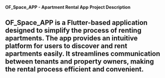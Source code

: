 **OF_Space_APP - Apartment Rental App**
**Project Description**

## OF_Space_APP is a Flutter-based application designed to simplify the process of renting apartments. The app provides an intuitive platform for users to discover and rent apartments easily. It streamlines communication between tenants and property owners, making the rental process efficient and convenient. 
